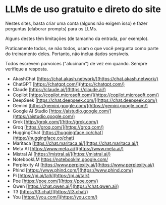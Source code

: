 # LLMs de uso gratuito e direto do site

Nestes sites, basta criar uma conta (alguns não exigem isso) e fazer perguntas (elaborar prompts) para os LLMs.

Alguns destes têm limitações (de tamanho da entrada, por exemplo). 

Praticamente todos, se não todos, usam o que você pergunta como parte do treinamento deles. Portanto, não inclua dados sensíveis.

Todos escrevem parvoíces ("alucinam") de vez em quando. Sempre verifique a resposta.

<!--
_Pesquisa sobre o interesse em curso sobre o uso de LLMs por pessoas desenvolvedoras de software: <https://forms.gle/r2PgX6mDXuxo94zUA>._  -->

* AkashChat [https://chat.akash.network/](https://chat.akash.network/)
* ChatGPT [https://chatgpt.com/](https://chatgpt.com/)
* Claude [https://claude.ai/](https://claude.ai/)
* Copilot [https://copilot.microsoft.com/](https://copilot.microsoft.com/)
* DeepSeek [https://chat.deepseek.com/](https://chat.deepseek.com/)
* Gemini [https://gemini.google.com/](https://gemini.google.com/)
* Google AI Studio [https://aistudio.google.com/](https://aistudio.google.com/)
* Grok [http://grok.com/](http://grok.com/)
* Groq [https://groq.com/](https://groq.com/)
* HuggingChat [https://huggingface.co/chat](https://huggingface.co/chat)
* Maritaca [https://chat.maritaca.ai/](https://chat.maritaca.ai/)
* Meta AI [https://www.meta.ai/](https://www.meta.ai/)
* Mistral AI [https://mistral.ai/](https://mistral.ai/)
* NotebookLM <https://notebooklm.google.com/> 
* Perplexity AI [https://www.perplexity.ai/](https://www.perplexity.ai/)
* Phind [https://www.phind.com/](https://www.phind.com/)
* Pi [https://pi.ai/talk](https://pi.ai/talk)
* Poe [https://poe.com/](https://poe.com/)
* Qwen [https://chat.qwen.ai/](https://chat.qwen.ai/)
* T3 [https://t3.chat/](https://t3.chat/)
* You [https://you.com/](https://you.com/)

<!--
Conhece alguma que não esteja na lista? Faça um _pull request_!

Observações:
- Mistral Le Chat é ótimo para OCR
- [Quem é cliente Vivo pós-pago tem direito a um ano grátis de Perplexity Pro](https://www.mobiletime.com.br/noticias/01/11/2024/vivo-perplexity-pro/#:~:text=Com%20exclusividade%20ao%20Mobile%20Time,pago%20e%20da%20Internet%20fixa.).

--> 

<!--
## Usos mais avançados

- Comparador de LLMs: LLM Arena <https://lmarena.ai/>
- Openrouter - A unified interface for LLMs <https://openrouter.ai/>
- [Aya Expanse by Cohere For AI](https://wa.me/14313028498) por WhatsApp

-->

<!-- 
- Llama [https://llama.meta.com/](https://llama.meta.com/)
- Ollama [https://ollama.com/](https://ollama.com/)
- KoboldAI [https://koboldai.org/](https://koboldai.org/)
- Bard [https://bard.google.com/](https://bard.google.com/)
- Pi [https://www.inflection.ai/](https://www.inflection.ai/)
- Falcon [https://falconllm.tii.ae/](https://falconllm.tii.ae/)
- Vicuna [https://lmsys.org/blog/](https://lmsys.org/blog/)
- OpenAssistant [https://open-assistant.io/](https://open-assistant.io/)
- PaLM 2 [https://developers.generativeai.google/](https://developers.generativeai.google/)
- Dolly [https://www.databricks.com/](https://www.databricks.com/)
- Cohere Generate [https://cohere.com/](https://cohere.com/)
- YouChat [https://you.com/chat](https://you.com/chat)
- GPT4All [https://gpt4all.io/](https://gpt4all.io/)
- Jailbreak Chat [https://jailbreak.chat/](https://jailbreak.chat/)
- Xwin-LM [https://xwinlm.com/](https://xwinlm.com/)
- StableLM [https://stability.ai/](https://stability.ai/)
- MosaicML MPT – [https://www.mosaicml.com/](https://www.mosaicml.com/)
- Jan AI – [https://www.jan.ai/](https://www.jan.ai/)
- MyShell – [https://myshell.ai/](https://myshell.ai/)

## Repositórios 

- Alpaca [https://github.com/tatsu-lab/stanford\_alpaca](https://github.com/tatsu-lab/stanford_alpaca)
- WizardLM [https://github.com/nlpxucan/WizardLM](https://github.com/nlpxucan/WizardLM)

-->

